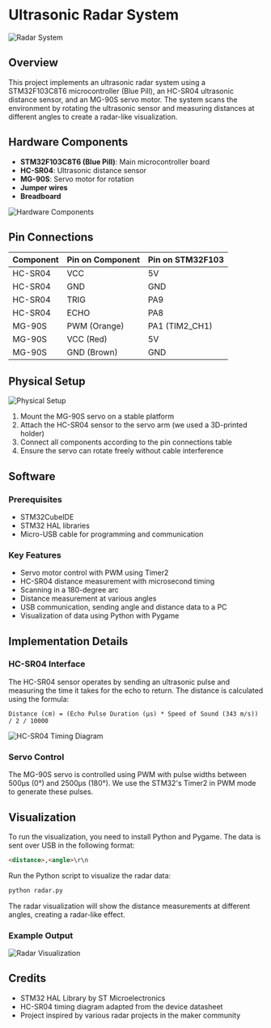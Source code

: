 # Ultrasonic Radar System

![Radar System](https://via.placeholder.com/800x400)

## Overview

This project implements an ultrasonic radar system using a STM32F103C8T6 microcontroller (Blue Pill), an HC-SR04 ultrasonic distance sensor, and an MG-90S servo motor. The system scans the environment by rotating the ultrasonic sensor and measuring distances at different angles to create a radar-like visualization.

## Hardware Components

- **STM32F103C8T6 (Blue Pill)**: Main microcontroller board
- **HC-SR04**: Ultrasonic distance sensor
- **MG-90S**: Servo motor for rotation
- **Jumper wires**
- **Breadboard**

![Hardware Components](https://via.placeholder.com/600x400)

## Pin Connections

| Component | Pin on Component | Pin on STM32F103 |
|-----------|------------------|------------------|
| HC-SR04   | VCC              | 5V               |
| HC-SR04   | GND              | GND              |
| HC-SR04   | TRIG             | PA9              |
| HC-SR04   | ECHO             | PA8              |
| MG-90S    | PWM (Orange)     | PA1 (TIM2_CH1)   |
| MG-90S    | VCC (Red)        | 5V               |
| MG-90S    | GND (Brown)      | GND              |

## Physical Setup

![Physical Setup](https://via.placeholder.com/700x500)

1. Mount the MG-90S servo on a stable platform
2. Attach the HC-SR04 sensor to the servo arm (we used a 3D-printed holder)
3. Connect all components according to the pin connections table
4. Ensure the servo can rotate freely without cable interference

## Software

### Prerequisites

- STM32CubeIDE
- STM32 HAL libraries
- Micro-USB cable for programming and communication

### Key Features

- Servo motor control with PWM using Timer2
- HC-SR04 distance measurement with microsecond timing
- Scanning in a 180-degree arc
- Distance measurement at various angles
- USB communication, sending angle and distance data to a PC
- Visualization of data using Python with Pygame

## Implementation Details

### HC-SR04 Interface

The HC-SR04 sensor operates by sending an ultrasonic pulse and measuring the time it takes for the echo to return. The distance is calculated using the formula:

```
Distance (cm) = (Echo Pulse Duration (μs) * Speed of Sound (343 m/s)) / 2 / 10000
```

![HC-SR04 Timing Diagram](https://via.placeholder.com/600x300)

### Servo Control

The MG-90S servo is controlled using PWM with pulse widths between 500μs (0°) and 2500μs (180°). We use the STM32's Timer2 in PWM mode to generate these pulses.

## Visualization

To run the visualization, you need to install Python and Pygame. The data is sent over USB in the following format:

```html
<distance>,<angle>\r\n
```

Run the Python script to visualize the radar data:

```bash
python radar.py
```
The radar visualization will show the distance measurements at different angles, creating a radar-like effect.

### Example Output

![Radar Visualization](https://via.placeholder.com/800x400)

## Credits

- STM32 HAL Library by ST Microelectronics
- HC-SR04 timing diagram adapted from the device datasheet
- Project inspired by various radar projects in the maker community

